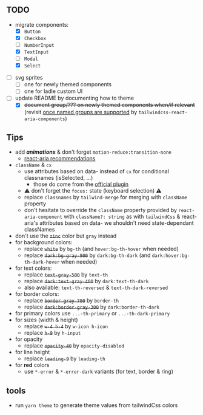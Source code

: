 ## TODO

- migrate components:
  - [x] `Button`
  - [x] `Checkbox`
  - [ ] `NumberInput`
  - [x] `TextInput`
  - [ ] `Modal`
  - [x] `Select`
- [ ] svg sprites
  - [ ] one for newly themed components
  - [ ] one for ladle custom UI
- [ ] update README by documenting how to theme
  - [x] ~~document group/??? on newly themed components when/if relevant~~ (revisit [once named groups are supported](https://github.com/adobe/react-spectrum/issues/5085) by `tailwindcss-react-aria-components`)

## Tips

- add _**animations**_ & don't forget `motion-reduce:transition-none`
  - [react-aria recommendations](https://react-spectrum.adobe.com/react-aria/styling.html#animation)
- `className` & `cx`
  - use attributes based on data- instead of `cx` for conditional classnames (isSelected, ...)
    - those do come from the [official plugin](https://react-spectrum.adobe.com/react-aria/styling.html#tailwind-css)
  - ⚠️ don't forget the `focus:` state (keyboard selection) ⚠️
  - replace `classnames` by `tailwind-merge` for merging with `className` property
  - don't hesitate to override the `className` property provided by `react-aria-component` with `className?: string` as with `tailwindCss` & react-aria's attributes based on data- we shouldn't need state-dependant classNames
- don't use the ~~`zinc`~~ color but `gray` instead
- for background colors:
  - replace ~~`white`~~ by `bg-th` (and `hover:bg-th-hover` when needed)
  - replace ~~`dark:bg-gray-900`~~ by `dark:bg-th-dark` (and `dark:hover:bg-th-dark-hover` when needed)
- for text colors:
  - replace ~~`text-gray-500`~~ by `text-th`
  - replace ~~`dark:text-gray-400`~~ by `dark:text-th-dark`
  - also available: `text-th-reversed` & `text-th-dark-reversed`
- for border colors:
  - replace ~~`border-gray-700`~~ by `border-th`
  - replace ~~`dark:border-gray-300`~~ by `dark:border-th-dark`
- for primary colors use `...-th-primary` or `...-th-dark-primary`
- for sizes (width & height)
  - replace ~~`w-4 h-4`~~ by `w-icon h-icon`
  - replace ~~`h-9`~~ by `h-input`
- for opacity
  - replace ~~`opacity-40`~~ by `opacity-disabled`
- for line height
  - replace ~~`leading-9`~~ by `leading-th`
- for **red** colors
  - use `*-error` & `*-error-dark` variants (for text, border & ring)

## tools

- run `yarn theme` to generate theme values from tailwindCss colors
